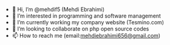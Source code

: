 - 👋 Hi, I’m @mehdif5 (Mehdi Ebrahimi)
- 👀 I’m interested in programming and software management
- 🌱 I’m currently working my company website (Tesmino.com)
- 💞️ I’m looking to collaborate on php open source codes
- 📫 How to reach me (email:mehdiebrahimi656@gmail.com)

<!---
mehdif5/mehdif5 is a ✨ special ✨ repository because its `README.md` (this file) appears on your GitHub profile.
You can click the Preview link to take a look at your changes.
--->
